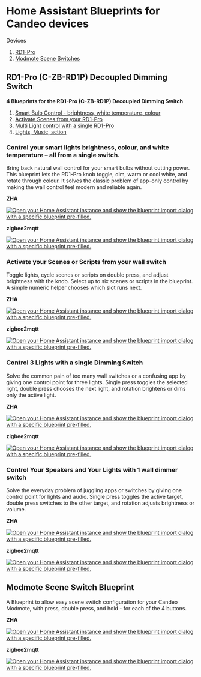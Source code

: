
# Home Assistant Blueprints for Candeo devices #

Devices

1. [RD1-Pro](#rd1-pro-c-zb-rd1p-decoupled-dimming-switch)
2. [Modmote Scene Switches](#modmote-scene-switch-blueprint)



## RD1-Pro (C-ZB-RD1P) Decoupled Dimming Switch ##

**4 Blueprints for the RD1-Pro (C-ZB-RD1P) Decoupled Dimming Switch**

1. [Smart Bulb Control - brightness, white temperature, colour](#control-your-smart-lights-brightness-colour-and-white-temperature--all-from-a-single-switch)
2. [Activate Scenes from your RD1-Pro](#activate-your-scenes-or-scripts-from-your-wall-switch)
3. [Multi Light control with a single RD1-Pro](#control-3-lights-with-a-single-dimming-switch)
4. [Lights, Music, action](#control-your-speakers-and-your-lights-with-1-wall-dimmer-switch)


### Control your smart lights brightness, colour, and white temperature – all from a single switch. ###

Bring back natural wall control for your smart bulbs without cutting power. This blueprint lets the RD1-Pro knob toggle, dim, warm or cool white, and rotate through colour. It solves the classic problem of app-only control by making the wall control feel modern and reliable again.

**ZHA**

[![Open your Home Assistant instance and show the blueprint import dialog with a specific blueprint pre-filled.](https://my.home-assistant.io/badges/blueprint_import.svg)](https://my.home-assistant.io/redirect/blueprint_import/?blueprint_url=https://github.com/candeosmart/homeassistant-blueprints/blob/main/candeo-blueprint-zha-RD1P-smart-bulb-colour-light-control.yaml)

**zigbee2mqtt**

[![Open your Home Assistant instance and show the blueprint import dialog with a specific blueprint pre-filled.](https://my.home-assistant.io/badges/blueprint_import.svg)](https://my.home-assistant.io/redirect/blueprint_import/?blueprint_url=https://github.com/candeosmart/homeassistant-blueprints/blob/main/candeo-blueprint-zigbee2mqtt-RD1P-smart-bulb-colour-light-control.yaml)



### Activate your Scenes or Scripts from your wall switch ###

Toggle lights, cycle scenes or scripts on double press, and adjust brightness with the knob.  Select up to six scenes or scripts  in the blueprint. A simple numeric helper chooses which slot runs next.

**ZHA**

[![Open your Home Assistant instance and show the blueprint import dialog with a specific blueprint pre-filled.](https://my.home-assistant.io/badges/blueprint_import.svg)](https://my.home-assistant.io/redirect/blueprint_import/?blueprint_url=https://github.com/candeosmart/homeassistant-blueprints/blob/main/candeo-blueprint-zha-RD1P-scene-control.yaml)

**zigbee2mqtt**

[![Open your Home Assistant instance and show the blueprint import dialog with a specific blueprint pre-filled.](https://my.home-assistant.io/badges/blueprint_import.svg)](https://my.home-assistant.io/redirect/blueprint_import/?blueprint_url=https://github.com/candeosmart/homeassistant-blueprints/blob/main/candeo-blueprint-zigbee2mqtt-RD1P-scene-control.yaml)



### Control 3 Lights with a single Dimming Switch ###

Solve the common pain of too many wall switches or a confusing app by giving one control point for three lights. Single press toggles the selected light, double press chooses the next light, and rotation brightens or dims only the active light.

**ZHA**

[![Open your Home Assistant instance and show the blueprint import dialog with a specific blueprint pre-filled.](https://my.home-assistant.io/badges/blueprint_import.svg)](https://my.home-assistant.io/redirect/blueprint_import/?blueprint_url=https://github.com/candeosmart/homeassistant-blueprints/blob/main/candeo-blueprint-zha-RD1P-3-light-control-toggle-dimming.yaml)

**zigbee2mqtt**

[![Open your Home Assistant instance and show the blueprint import dialog with a specific blueprint pre-filled.](https://my.home-assistant.io/badges/blueprint_import.svg)](https://my.home-assistant.io/redirect/blueprint_import/?blueprint_url=https://github.com/candeosmart/homeassistant-blueprints/blob/main/candeo-blueprint-zigbee2mqtt-RD1P-3-light-control-toggle-dimming.yaml)



### Control Your Speakers and Your Lights with 1 wall dimmer switch ###

Solve the everyday problem of juggling apps or switches by giving one control point for lights and audio. Single press toggles the active target, double press switches to the other target, and rotation adjusts brightness or volume.

**ZHA**

[![Open your Home Assistant instance and show the blueprint import dialog with a specific blueprint pre-filled.](https://my.home-assistant.io/badges/blueprint_import.svg)](https://my.home-assistant.io/redirect/blueprint_import/?blueprint_url=https://github.com/candeosmart/homeassistant-blueprints/blob/main/candeo-blueprint-zha-RD1P-light-and-speaker-control.yaml)

**zigbee2mqtt**

[![Open your Home Assistant instance and show the blueprint import dialog with a specific blueprint pre-filled.](https://my.home-assistant.io/badges/blueprint_import.svg)](https://my.home-assistant.io/redirect/blueprint_import/?blueprint_url=https://github.com/candeosmart/homeassistant-blueprints/blob/main/candeo-blueprint-zigbee2mqtt-RD1P-light-and-speaker-control.yaml)






## Modmote Scene Switch Blueprint ##

A Blueprint to allow easy scene switch configuration for your Candeo Modmote, with press, double press, and hold - for each of the 4 buttons.

**ZHA**

[![Open your Home Assistant instance and show the blueprint import dialog with a specific blueprint pre-filled.](https://my.home-assistant.io/badges/blueprint_import.svg)](https://my.home-assistant.io/redirect/blueprint_import/?blueprint_url=https://github.com/candeosmart/homeassistant-blueprints/blob/main/candeo-modmote-blueprint-zha.yaml)


**zigbee2mqtt**

[![Open your Home Assistant instance and show the blueprint import dialog with a specific blueprint pre-filled.](https://my.home-assistant.io/badges/blueprint_import.svg)](https://my.home-assistant.io/redirect/blueprint_import/?blueprint_url=https://github.com/candeosmart/homeassistant-blueprints/blob/main/candeo-modmote-blueprint-zigbee2mqtt.yaml)



